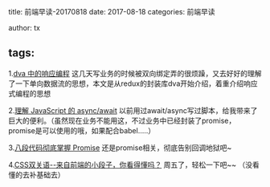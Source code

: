title: 前端早读-20170818
date: 2017-08-18
categories: 前端早读

author: tx

tags:
---
1.[dva 中的响应编程](https://juejin.im/post/59946bbcf265da246f37e6d9) 
这几天写业务的时候被双向绑定弄的很烦躁，又去好好的理解了一下单向数据流的思想，本文是从redux的封装库dva开始介绍，着重介绍响应式编程的思想

2.[理解 JavaScript 的 async/await](https://mp.weixin.qq.com/s?__biz=MjM5MTA1MjAxMQ==&mid=2651226819&idx=1&sn=6060256f3234bea11759f51bbd78231d&key=d6b389c30db0c4fd9155e1a957a822fd89c89961ca3e49b405798932885f152f527d98d38453656eebdef7b45c0d6116a304598bce4234f4ceb2ff0e0ee7abab94608603eb3f33e782891f0ebafdd6d6&ascene=0&uin=MTE5NDIyNzg0MA%3D%3D&devicetype=iMac+MacBookAir7%2C2+OSX+OSX+10.12.5+build(16F73)&version=12020810&nettype=WIFI&fontScale=100&pass_ticket=UUbXqP21Hn71rEJZ8L%2B6rCsyXFcCer788s4D0nkEJh52hQpZtFt4HwU1aRhNXkMK)
以前用过await/async写过脚本，给我带来了巨大的便利。（虽然现在业务不能用这，不过业务中已经封装了promise，promise是可以使用的哦，如果配合babel.....）

3.[八段代码彻底掌握 Promise](https://juejin.im/post/597724c26fb9a06bb75260e8)
还是promise相关，彻底告别回调地狱吧~

4.[CSS双关语--来自前端的小段子，你看得懂吗？](http://www.zcfy.cc/article/css-visual-puns-codeburst-3922.html?t=new)
周五了，轻松一下吧~~ （没看懂的去补基础去）